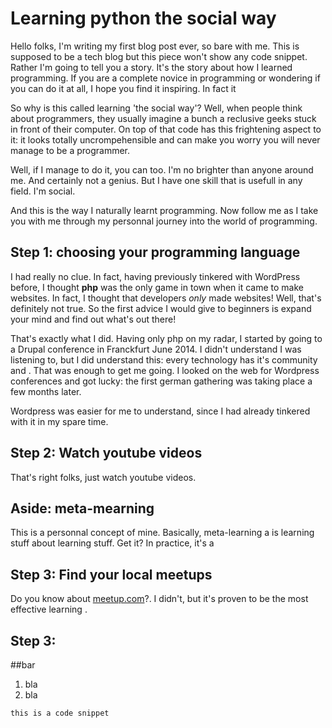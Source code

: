 # Learning python the social way

Hello folks, I'm writing my first blog post ever, so bare with me. This is supposed to be a tech blog but this piece won't show any code snippet. Rather I'm going to tell you a story. It's the story about how I learned programming. If you are a complete novice in programming or wondering if you can do it at all, I hope you find it inspiring. In fact it

So why is this called learning 'the social way'? Well, when people think about programmers, they usually imagine a bunch a reclusive geeks stuck in front of their computer. On top of that code has this frightening aspect to it: it looks totally uncrompehensible and can make you worry you will never manage to be a programmer.

Well, if I manage to do it, you can too. I'm no brighter than anyone around me. And certainly not a genius. But I have one skill that is usefull in any field. I'm social.

And this is the way I naturally learnt programming. Now follow me as I take you with me through my personnal journey into the world of programming.

Step 1: choosing your programming language
------------------------------------------

I had really no clue. In fact, having previously tinkered with WordPress before, I thought __php__ was the only game in town when it came to make websites. In fact, I thought that developers *only* made websites! Well, that's definitely not true. So the first advice I would give to beginners is expand your mind and find out what's out there! 

That's exactly what I did. Having only php on my radar, I started by going to a Drupal conference in Franckfurt June 2014. I didn't understand I was listening to, but I did understand this: every technology has it's community and . That was enough to get me going. I looked on the web for Wordpress conferences and got lucky: the first german gathering was taking place a few months later.

Wordpress was easier for me to understand, since I had already tinkered with it in my spare time.

Step 2: Watch youtube videos
----------------------------

That's right folks, just watch youtube videos. 


Aside: meta-mearning
--------------------

This is a personnal concept of mine. Basically, meta-learning a is learning stuff about learning stuff. Get it? In practice, it's a 

Step 3: Find your local meetups
-------------------------------

Do you know about [meetup.com](http://meetup.com)?. I didn't, but it's proven to be the most effective learning .

Step 3: 
---



##bar
1. bla
2. bla

```
this is a code snippet
```
